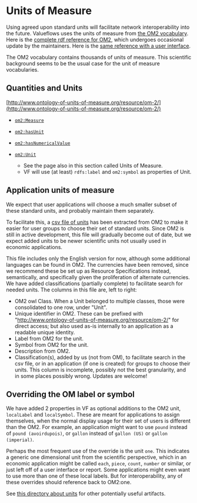 # Units of Measure

Using agreed upon standard units will facilitate network interoperability into the future.  Valueflows uses the units of measure from [the OM2 vocabulary](https://github.com/HajoRijgersberg/OM).  Here is the [complete rdf reference for OM2](https://raw.githubusercontent.com/HajoRijgersberg/OM/master/om-2.0.rdf), which undergoes occasional update by the maintainers.  Here is the [same reference with a user interface](http://www.ontology-of-units-of-measure.org/resource/om-2/Unit).

The OM2 vocabulary contains thousands of units of measure.  This scientific background seems to be the usual case for the unit of measure vocabularies.


## Quantities and Units


[http://www.ontology-of-units-of-measure.org/resource/om-2/](http://www.ontology-of-units-of-measure.org/resource/om-2/)

* [`om2:Measure`](http://www.ontology-of-units-of-measure.org/resource/om-2/Measure)
* [`om2:hasUnit`](http://www.ontology-of-units-of-measure.org/resource/om-2/hasUnit)
* [`om2:hasNumericalValue`](http://www.ontology-of-units-of-measure.org/resource/om-2/hasNumericalValue)


* [`om2:Unit`](http://www.ontology-of-units-of-measure.org/resource/om-2/Unit)
    * See the page also in this section called Units of Measure.
    * VF will use (at least) `rdfs:label` and `om2:symbol` as properties of Unit.



## Application units of measure

We expect that user applications will choose a much smaller subset of these standard units, and probably maintain them separately.

To facilitate this, a [csv file of units](https://lab.allmende.io/valueflows/valueflows/-/blob/master/units/units-en-useful.csv) has been extracted from OM2 to make it easier for user groups to choose their set of standard units.  Since OM2 is still in active development, this file will gradually become out of date, but we expect added units to be newer scientific units not usually used in economic applications.

This file includes only the English version for now, although some additional languages can be found in OM2.  The currencies have been removed, since we recommend these be set up as Resource Specifications instead, semantically, and specifically given the proliferation of alternate currencies.  We have added classifications (partially complete) to facilitate search for needed units. The columns in this file are, left to right:

* OM2 owl Class.  When a Unit belonged to multiple classes, those were consolidated to one row, under "Unit".
* Unique identifier in OM2.  These can be prefixed with "http://www.ontology-of-units-of-measure.org/resource/om-2/" for direct access; but also used as-is internally to an application as a readable unique identity.
* Label from OM2 for the unit.
* Symbol from OM2 for the unit.
* Description from OM2.
* Classification(s), added by us (not from OM), to facilitate search in the csv file, or in an application (if one is created) for groups to choose their units.  This column is incomplete, possibly not the best granularity, and in some places possibly wrong.  Updates are welcome!

## Overriding the OM label or symbol

We have added 2 properties in VF as optional additions to the OM2 unit, `localLabel` and `localSymbol`.  These are meant for applications to assign themselves, when the normal display usage for their set of users is different than the OM2.  For example, an application might want to use `pound` instead of `pound (avoirdupois)`, or `gallon` instead of `gallon (US)` or `gallon (imperial)`.

Perhaps the most frequent use of the override is the unit `one`.  This indicates a generic one dimensional unit from the scientific perspective, which in an economic application might be called `each`, `piece`, `count`, `number` or similar, or just left off of a user interface or report.  Some applications might even want to use more than one of these local labels. But for interoperability, any of these overrides should reference back to OM2:one.

See [this directory about units](https://lab.allmende.io/valueflows/valueflows/-/tree/master/units/) for other potentially useful artifacts.
